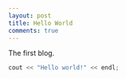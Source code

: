 ```yaml
---
layout: post
title: Hello World
comments: true
---
```


The first blog.

``` c++
cout << "Hello world!" << endl;
```